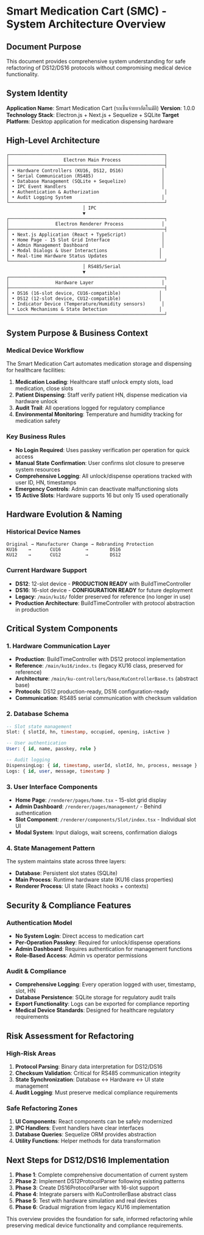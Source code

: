 # Smart Medication Cart (SMC) - System Architecture Overview

## Document Purpose

This document provides comprehensive system understanding for safe refactoring of DS12/DS16 protocols without compromising medical device functionality.

## System Identity

**Application Name**: Smart Medication Cart (รถเข็นจ่ายยาอัตโนมัติ)
**Version**: 1.0.0
**Technology Stack**: Electron.js + Next.js + Sequelize + SQLite
**Target Platform**: Desktop application for medication dispensing hardware

## High-Level Architecture

```
┌─────────────────────────────────────────────────────────┐
│                    Electron Main Process                │
├─────────────────────────────────────────────────────────┤
│ • Hardware Controllers (KU16, DS12, DS16)              │
│ • Serial Communication (RS485)                         │
│ • Database Management (SQLite + Sequelize)             │
│ • IPC Event Handlers                                   │
│ • Authentication & Authorization                        │
│ • Audit Logging System                                 │
└─────────────────────────────────────────────────────────┘
                            │ IPC
                            ▼
┌─────────────────────────────────────────────────────────┐
│                 Electron Renderer Process              │
├─────────────────────────────────────────────────────────┤
│ • Next.js Application (React + TypeScript)             │
│ • Home Page - 15 Slot Grid Interface                   │
│ • Admin Management Dashboard                           │
│ • Modal Dialogs & User Interactions                   │
│ • Real-time Hardware Status Updates                   │
└─────────────────────────────────────────────────────────┘
                            │ RS485/Serial
                            ▼
┌─────────────────────────────────────────────────────────┐
│                 Hardware Layer                         │
├─────────────────────────────────────────────────────────┤
│ • DS16 (16-slot device, CU16-compatible)              │
│ • DS12 (12-slot device, CU12-compatible)              │
│ • Indicator Device (Temperature/Humidity sensors)      │
│ • Lock Mechanisms & State Detection                   │
└─────────────────────────────────────────────────────────┘
```

## System Purpose & Business Context

### Medical Device Workflow
The Smart Medication Cart automates medication storage and dispensing for healthcare facilities:

1. **Medication Loading**: Healthcare staff unlock empty slots, load medication, close slots
2. **Patient Dispensing**: Staff verify patient HN, dispense medication via hardware unlock
3. **Audit Trail**: All operations logged for regulatory compliance
4. **Environmental Monitoring**: Temperature and humidity tracking for medication safety

### Key Business Rules
- **No Login Required**: Uses passkey verification per operation for quick access
- **Manual State Confirmation**: User confirms slot closure to preserve system resources
- **Comprehensive Logging**: All unlock/dispense operations tracked with user ID, HN, timestamps
- **Emergency Controls**: Admin can deactivate malfunctioning slots
- **15 Active Slots**: Hardware supports 16 but only 15 used operationally

## Hardware Evolution & Naming

### Historical Device Names
```
Original → Manufacturer Change → Rebranding Protection
KU16    →       CU16         →        DS16
KU12    →       CU12         →        DS12
```

### Current Hardware Support
- **DS12**: 12-slot device - **PRODUCTION READY** with BuildTimeController
- **DS16**: 16-slot device - **CONFIGURATION READY** for future deployment
- **Legacy**: `/main/ku16/` folder preserved for reference (no longer in use)
- **Production Architecture**: BuildTimeController with protocol abstraction in production

## Critical System Components

### 1. Hardware Communication Layer
- **Production**: BuildTimeController with DS12 protocol implementation
- **Reference**: `/main/ku16/index.ts` (legacy KU16 class, preserved for reference)
- **Architecture**: `/main/ku-controllers/base/KuControllerBase.ts` (abstract base)
- **Protocols**: DS12 production-ready, DS16 configuration-ready
- **Communication**: RS485 serial communication with checksum validation

### 2. Database Schema
```sql
-- Slot state management
Slot: { slotId, hn, timestamp, occupied, opening, isActive }

-- User authentication 
User: { id, name, passkey, role }

-- Audit logging
DispensingLog: { id, timestamp, userId, slotId, hn, process, message }
Logs: { id, user, message, timestamp }
```

### 3. User Interface Components
- **Home Page**: `/renderer/pages/home.tsx` - 15-slot grid display
- **Admin Dashboard**: `/renderer/pages/management/` - Behind authentication
- **Slot Component**: `/renderer/components/Slot/index.tsx` - Individual slot UI
- **Modal System**: Input dialogs, wait screens, confirmation dialogs

### 4. State Management Pattern
The system maintains state across three layers:
- **Database**: Persistent slot states (SQLite)
- **Main Process**: Runtime hardware state (KU16 class properties)
- **Renderer Process**: UI state (React hooks + contexts)

## Security & Compliance Features

### Authentication Model
- **No System Login**: Direct access to medication cart
- **Per-Operation Passkey**: Required for unlock/dispense operations
- **Admin Dashboard**: Requires authentication for management functions
- **Role-Based Access**: Admin vs operator permissions

### Audit & Compliance
- **Comprehensive Logging**: Every operation logged with user, timestamp, slot, HN
- **Database Persistence**: SQLite storage for regulatory audit trails
- **Export Functionality**: Logs can be exported for compliance reporting
- **Medical Device Standards**: Designed for healthcare regulatory requirements

## Risk Assessment for Refactoring

### High-Risk Areas
1. **Protocol Parsing**: Binary data interpretation for DS12/DS16
2. **Checksum Validation**: Critical for RS485 communication integrity
3. **State Synchronization**: Database ↔ Hardware ↔ UI state management
4. **Audit Logging**: Must preserve medical compliance requirements

### Safe Refactoring Zones
1. **UI Components**: React components can be safely modernized
2. **IPC Handlers**: Event handlers have clear interfaces
3. **Database Queries**: Sequelize ORM provides abstraction
4. **Utility Functions**: Helper methods for data transformation

## Next Steps for DS12/DS16 Implementation

1. **Phase 1**: Complete comprehensive documentation of current system
2. **Phase 2**: Implement DS12ProtocolParser following existing patterns
3. **Phase 3**: Create DS16ProtocolParser with 16-slot support
4. **Phase 4**: Integrate parsers with KuControllerBase abstract class
5. **Phase 5**: Test with hardware simulation and real devices
6. **Phase 6**: Gradual migration from legacy KU16 implementation

This overview provides the foundation for safe, informed refactoring while preserving medical device functionality and compliance requirements.